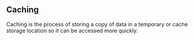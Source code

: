 ## Caching

Caching is the process of storing a copy of data in a temporary or cache storage location so it can be accessed more quickly.

